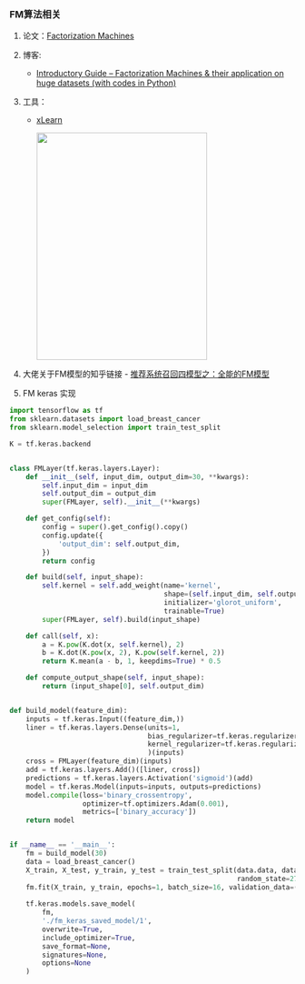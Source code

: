 ### FM算法相关 

1. 论文：[Factorization Machines](https://www.csie.ntu.edu.tw/~b97053/paper/Rendle2010FM.pdf)

2. 博客: 

   - [Introductory Guide – Factorization Machines & their application on huge datasets (with codes in Python)](https://www.analyticsvidhya.com/blog/2018/01/factorization-machines/)

3. 工具：

   - [xLearn](https://xlearn-doc.readthedocs.io/en/latest/index.html)

     <img height=400 width=300 src=https://github.com/aksnzhy/xLearn/raw/master/img/code.png>

4. 大佬关于FM模型的知乎链接 - [推荐系统召回四模型之：全能的FM模型](https://zhuanlan.zhihu.com/p/58160982)

5. FM keras 实现
```python
import tensorflow as tf
from sklearn.datasets import load_breast_cancer
from sklearn.model_selection import train_test_split

K = tf.keras.backend


class FMLayer(tf.keras.layers.Layer):
    def __init__(self, input_dim, output_dim=30, **kwargs):
        self.input_dim = input_dim
        self.output_dim = output_dim
        super(FMLayer, self).__init__(**kwargs)

    def get_config(self):
        config = super().get_config().copy()
        config.update({
            'output_dim': self.output_dim,
        })
        return config

    def build(self, input_shape):
        self.kernel = self.add_weight(name='kernel',
                                      shape=(self.input_dim, self.output_dim),
                                      initializer='glorot_uniform',
                                      trainable=True)
        super(FMLayer, self).build(input_shape)

    def call(self, x):
        a = K.pow(K.dot(x, self.kernel), 2)
        b = K.dot(K.pow(x, 2), K.pow(self.kernel, 2))
        return K.mean(a - b, 1, keepdims=True) * 0.5

    def compute_output_shape(self, input_shape):
        return (input_shape[0], self.output_dim)


def build_model(feature_dim):
    inputs = tf.keras.Input((feature_dim,))
    liner = tf.keras.layers.Dense(units=1,
                                  bias_regularizer=tf.keras.regularizers.l2(0.01),
                                  kernel_regularizer=tf.keras.regularizers.l1(0.02),
                                  )(inputs)
    cross = FMLayer(feature_dim)(inputs)
    add = tf.keras.layers.Add()([liner, cross])
    predictions = tf.keras.layers.Activation('sigmoid')(add)
    model = tf.keras.Model(inputs=inputs, outputs=predictions)
    model.compile(loss='binary_crossentropy',
                  optimizer=tf.optimizers.Adam(0.001),
                  metrics=['binary_accuracy'])
    return model


if __name__ == '__main__':
    fm = build_model(30)
    data = load_breast_cancer()
    X_train, X_test, y_train, y_test = train_test_split(data.data, data.target, test_size=0.2,
                                                        random_state=27, stratify=data.target)
    fm.fit(X_train, y_train, epochs=1, batch_size=16, validation_data=(X_test, y_test))
    
    tf.keras.models.save_model(
        fm,
        './fm_keras_saved_model/1',
        overwrite=True,
        include_optimizer=True,
        save_format=None,
        signatures=None,
        options=None
    )
```

